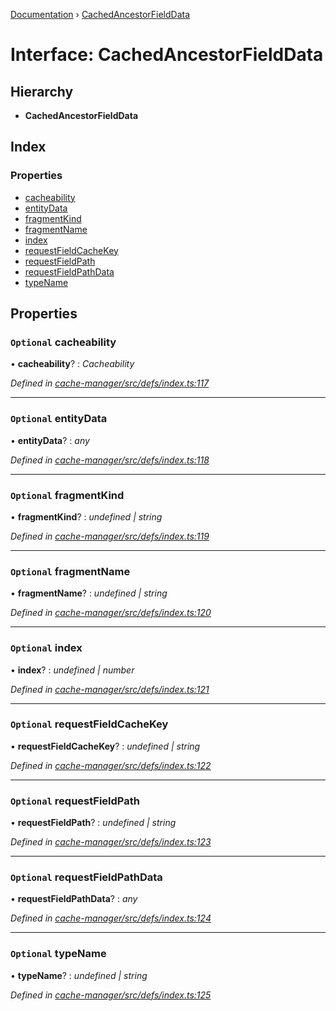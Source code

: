 [Documentation](../README.md) › [CachedAncestorFieldData](cachedancestorfielddata.md)

# Interface: CachedAncestorFieldData

## Hierarchy

* **CachedAncestorFieldData**

## Index

### Properties

* [cacheability](cachedancestorfielddata.md#optional-cacheability)
* [entityData](cachedancestorfielddata.md#optional-entitydata)
* [fragmentKind](cachedancestorfielddata.md#optional-fragmentkind)
* [fragmentName](cachedancestorfielddata.md#optional-fragmentname)
* [index](cachedancestorfielddata.md#optional-index)
* [requestFieldCacheKey](cachedancestorfielddata.md#optional-requestfieldcachekey)
* [requestFieldPath](cachedancestorfielddata.md#optional-requestfieldpath)
* [requestFieldPathData](cachedancestorfielddata.md#optional-requestfieldpathdata)
* [typeName](cachedancestorfielddata.md#optional-typename)

## Properties

### `Optional` cacheability

• **cacheability**? : *Cacheability*

*Defined in [cache-manager/src/defs/index.ts:117](https://github.com/badbatch/graphql-box/blob/d6cf575/packages/cache-manager/src/defs/index.ts#L117)*

___

### `Optional` entityData

• **entityData**? : *any*

*Defined in [cache-manager/src/defs/index.ts:118](https://github.com/badbatch/graphql-box/blob/d6cf575/packages/cache-manager/src/defs/index.ts#L118)*

___

### `Optional` fragmentKind

• **fragmentKind**? : *undefined | string*

*Defined in [cache-manager/src/defs/index.ts:119](https://github.com/badbatch/graphql-box/blob/d6cf575/packages/cache-manager/src/defs/index.ts#L119)*

___

### `Optional` fragmentName

• **fragmentName**? : *undefined | string*

*Defined in [cache-manager/src/defs/index.ts:120](https://github.com/badbatch/graphql-box/blob/d6cf575/packages/cache-manager/src/defs/index.ts#L120)*

___

### `Optional` index

• **index**? : *undefined | number*

*Defined in [cache-manager/src/defs/index.ts:121](https://github.com/badbatch/graphql-box/blob/d6cf575/packages/cache-manager/src/defs/index.ts#L121)*

___

### `Optional` requestFieldCacheKey

• **requestFieldCacheKey**? : *undefined | string*

*Defined in [cache-manager/src/defs/index.ts:122](https://github.com/badbatch/graphql-box/blob/d6cf575/packages/cache-manager/src/defs/index.ts#L122)*

___

### `Optional` requestFieldPath

• **requestFieldPath**? : *undefined | string*

*Defined in [cache-manager/src/defs/index.ts:123](https://github.com/badbatch/graphql-box/blob/d6cf575/packages/cache-manager/src/defs/index.ts#L123)*

___

### `Optional` requestFieldPathData

• **requestFieldPathData**? : *any*

*Defined in [cache-manager/src/defs/index.ts:124](https://github.com/badbatch/graphql-box/blob/d6cf575/packages/cache-manager/src/defs/index.ts#L124)*

___

### `Optional` typeName

• **typeName**? : *undefined | string*

*Defined in [cache-manager/src/defs/index.ts:125](https://github.com/badbatch/graphql-box/blob/d6cf575/packages/cache-manager/src/defs/index.ts#L125)*
